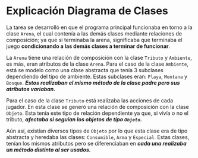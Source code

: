 # Explicación Diagrama de Clases 

La tarea se desarrolló en que el programa principal funcionaba en torno a la clase  ```Arena```, el cual contenía a las demás clases mediante relaciones de composición; ya que si terminaba la arena, significaba que terminaba el juego **condicionando a las demás clases a terminar de funcionar**.

La  ```Arena``` tiene una relación de composición con la clase  ```Tributo``` y  ```Ambiente```, es más, eran atributos de la clase  ```Arena```. Para el caso de la clase  ```Ambiente```, está se modelo como una clase abstracta que tenía 3 subclases dependiendo del tipo de ambiente. Estas subclases eran: ```Playa```,  ```Montana``` y  ```Bosque```. ***Estos realizaban el mismo método de la clase padre pero sus atributos variaban.***

Para el caso de la clase  ```Tributo``` está realizaba las acciones de cada jugador. En esta clase se generó una relación de composición con la clase  ```Objeto```. Esta tenía este tipo de relación dependiente ya que, si vivía o no el tributo, ***afectaba si seguian los objetos de tipo  ```Objeto```.***

Aún así, existían diversos tipos de  ```Objeto``` por lo que esta clase era de tipo abstracta y heredaba las clases:  ```Consumible```,  ```Arma``` y ```Especial```. Estas clases, tenían los mismos atributos pero se diferenciaban en ***cada una realizaba un método distinto al ser usados.***
